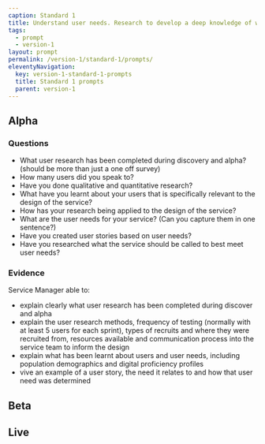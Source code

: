 ```yaml
---
caption: Standard 1
title: Understand user needs. Research to develop a deep knowledge of who the service users are and what that means for digital and assisted digital service design.
tags:
  - prompt
  - version-1
layout: prompt
permalink: /version-1/standard-1/prompts/
eleventyNavigation:
  key: version-1-standard-1-prompts
  title: Standard 1 prompts
  parent: version-1
---
```


## Alpha

### Questions

- What user research has been completed during discovery and alpha? (should be more than just a one off survey)
- How many users did you speak to?
- Have you done qualitative and quantitative research?
- What have you learnt about your users that is specifically relevant to the design of the service?
- How has your research being applied to the design of the service?
- What are the user needs for your service? (Can you capture them in one sentence?)
- Have you created user stories based on user needs?
- Have you researched what the service should be called to best meet user needs?

### Evidence

Service Manager able to:

- explain clearly what user research has been completed during discover and alpha
- explain the user research methods, frequency of testing (normally with at least 5 users for each sprint), types of recruits and where they were recruited from, resources available and communication process into the service team to inform the design
- explain what has been learnt about users and user needs, including population demographics and digital proficiency profiles
- vive an example of a user story, the need it relates to and how that user need was determined

## Beta

## Live
